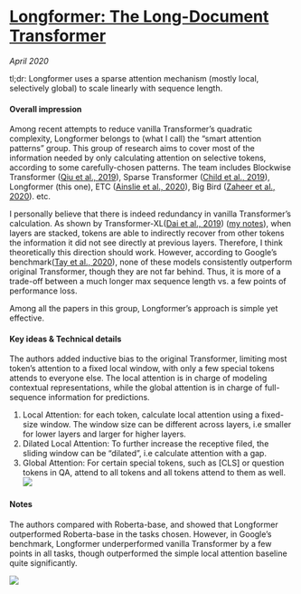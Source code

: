 # [Longformer: The Long-Document Transformer](https://arxiv.org/abs/2004.05150)

_April 2020_

tl;dr: Longformer uses a sparse attention mechanism (mostly local, selectively global) to scale linearly with sequence length. 

#### Overall impression
Among recent attempts to reduce vanilla Transformer’s quadratic complexity, Longformer belongs to (what I call) the “smart attention patterns” group. This group of research aims to cover most of the information needed by only calculating attention on selective tokens, according to some carefully-chosen patterns. The team includes Blockwise Transformer ([Qiu et al., 2019]( https://openreview.net/forum?id=H1gpET4YDB)), Sparse Transformer ([Child et al., 2019]( https://arxiv.org/abs/1904.10509)), Longformer (this one), ETC ([Ainslie et al., 2020]( https://arxiv.org/abs/2004.08483)), Big Bird ([Zaheer et al., 2020]( https://arxiv.org/abs/2007.14062)). etc. 

I personally believe that there is indeed redundancy in vanilla Transformer’s calculation. As shown by Transformer-XL([Dai et al., 2019]( https://arxiv.org/abs/1901.02860)) ([my notes]( https://github.com/lz707/nlp_paper_notes/blob/master/transformerxl.md)), when layers are stacked, tokens are able to indirectly recover from other tokens the information it did not see directly at previous layers. Therefore, I think theoretically this direction should work. However, according to Google’s benchmark([Tay et al., 2020]( https://arxiv.org/abs/2011.04006)), none of these models consistently outperform original Transformer, though they are not far behind. Thus, it is more of a trade-off between a much longer max sequence length vs. a few points of performance loss.

Among all the papers in this group, Longformer’s approach is simple yet effective. 

#### Key ideas & Technical details
The authors added inductive bias to the original Transformer, limiting most token’s attention to a fixed local window, with only a few special tokens attends to everyone else. The local attention is in charge of modeling contextual representations, while the global attention is in charge of full-sequence information for predictions. 
1.	Local Attention: for each token, calculate local attention using a fixed-size window. The window size can be different across layers, i.e smaller for lower layers and larger for higher layers.
2.	Dilated Local Attention: To further increase the receptive filed, the sliding window can be “dilated”, i.e calculate attention with a gap.
3.	Global Attention: For certain special tokens, such as [CLS] or question tokens in QA, attend to all tokens and all tokens attend to them as well.
![](https://paperswithcode.com/media/methods/Screen_Shot_2020-05-31_at_7.04.33_PM.png)

#### Notes

The authors compared with Roberta-base, and showed that Longformer outperformed Roberta-base in the tasks chosen.  However, in Google’s benchmark, Longformer underperformed vanilla Transformer by a few points in all tasks, though outperformed the simple local attention baseline quite significantly. 
 
 
![](https://lh6.googleusercontent.com/Hyl6szjPw54H37PsGd98HwDPOcW3jN-2ZE7cr0S780kaXsDli8Jl21Dlr3X_7ISbNdzp-1QnDUkvI8f9dXu8xdiGEKqtZPSei2XSTGw-1qZRx_sXgR5Y73NNICVudLFlSehDaCMR)
